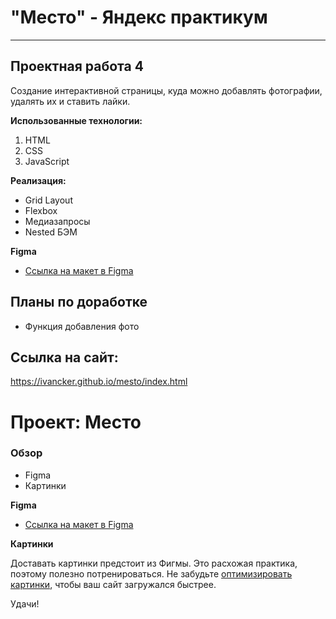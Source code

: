 # "Место" - Яндекс практикум

---

## Проектная работа 4

Создание интерактивной страницы, куда можно добавлять фотографии, удалять их и ставить лайки.

**Использованные технологии:**
1. HTML
2. CSS
3. JavaScript

**Реализация:**
* Grid Layout
* Flexbox
* Медиазапросы
* Nested БЭМ

**Figma**

* [Ссылка на макет в Figma](https://www.figma.com/file/2cn9N9jSkmxD84oJik7xL7/JavaScript.-Sprint-4?node-id=0%3A1)

## Планы по доработке

* Функция добавления фото

## Ссылка на сайт:

https://ivancker.github.io/mesto/index.html










# Проект: Место

### Обзор

* Figma
* Картинки

**Figma**

* [Ссылка на макет в Figma](https://www.figma.com/file/2cn9N9jSkmxD84oJik7xL7/JavaScript.-Sprint-4?node-id=0%3A1)

**Картинки**

Доставать картинки предстоит из Фигмы. Это расхожая практика, поэтому полезно потренироваться.
Не забудьте [оптимизировать картинки](https://tinypng.com/), чтобы ваш сайт загружался быстрее.

Удачи!
